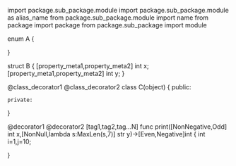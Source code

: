 
import package.sub_package.module
import package.sub_package.module as alias_name
from package.sub_package.module import name
from package import package
from package.sub_package import module

enum A
{
    
}


struct B
{
    [property_meta1,property_meta2]
    int x;
    [property_meta1,property_meta2]
    int y;
}

@class_decorator1
@class_decorator2
class C(object)
{
    public:
    
    private:
    
}

@decorator1
@decorator2
[tag1,tag2,tag...N]
func print([NonNegative,Odd] int x,[NonNull,lambda s:MaxLen(s,7)] str y)->[Even,Negative]int
{
    int i=1,j=10;
    
}